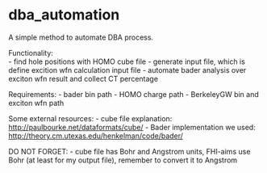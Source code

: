 # dba_automation
A simple method to automate DBA process.

Functionality:  
    - find hole positions with HOMO cube file
    - generate input file, which is define excition wfn calculation input file
    - automate bader analysis over exciton wfn result and collect CT percentage

Requirements:
    - bader bin path
    - HOMO charge path
    - BerkeleyGW bin and exciton wfn path

Some external resources:
    - cube file explanation: http://paulbourke.net/dataformats/cube/
    - Bader implementation we used: http://theory.cm.utexas.edu/henkelman/code/bader/

DO NOT FORGET:
    - cube file has Bohr and Angstrom units, FHI-aims use Bohr (at least for my output file), remember to convert it to Angstrom
